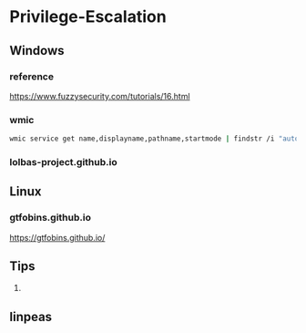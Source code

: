 # Privilege-Escalation

## Windows

### reference

<https://www.fuzzysecurity.com/tutorials/16.html>

### wmic

```bash
wmic service get name,displayname,pathname,startmode | findstr /i "auto" | findstr /i /v "c:\windows\\"
```

### lolbas-project.github.io

## Linux

### gtfobins.github.io

<https://gtfobins.github.io/>

## Tips

1.

## linpeas
